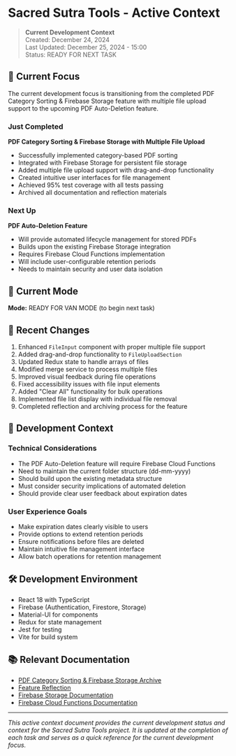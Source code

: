 # Sacred Sutra Tools - Active Context

> **Current Development Context**  
> Created: December 24, 2024  
> Last Updated: December 25, 2024 - 15:00  
> Status: READY FOR NEXT TASK

## 🎯 Current Focus

The current development focus is transitioning from the completed PDF Category Sorting & Firebase Storage feature with multiple file upload support to the upcoming PDF Auto-Deletion feature.

### Just Completed

**PDF Category Sorting & Firebase Storage with Multiple File Upload**
- Successfully implemented category-based PDF sorting
- Integrated with Firebase Storage for persistent file storage
- Added multiple file upload support with drag-and-drop functionality
- Created intuitive user interfaces for file management
- Achieved 95% test coverage with all tests passing
- Archived all documentation and reflection materials

### Next Up

**PDF Auto-Deletion Feature**
- Will provide automated lifecycle management for stored PDFs
- Builds upon the existing Firebase Storage integration
- Requires Firebase Cloud Functions implementation
- Will include user-configurable retention periods
- Needs to maintain security and user data isolation

## 🔄 Current Mode

**Mode:** READY FOR VAN MODE (to begin next task)

## 📝 Recent Changes

1. Enhanced `FileInput` component with proper multiple file support
2. Added drag-and-drop functionality to `FileUploadSection`
3. Updated Redux state to handle arrays of files
4. Modified merge service to process multiple files
5. Improved visual feedback during file operations
6. Fixed accessibility issues with file input elements
7. Added "Clear All" functionality for bulk operations
8. Implemented file list display with individual file removal
9. Completed reflection and archiving process for the feature

## 🧠 Development Context

### Technical Considerations

- The PDF Auto-Deletion feature will require Firebase Cloud Functions
- Need to maintain the current folder structure (dd-mm-yyyy)
- Should build upon the existing metadata structure
- Must consider security implications of automated deletion
- Should provide clear user feedback about expiration dates

### User Experience Goals

- Make expiration dates clearly visible to users
- Provide options to extend retention periods
- Ensure notifications before files are deleted
- Maintain intuitive file management interface
- Allow batch operations for retention management

## 🛠️ Development Environment

- React 18 with TypeScript
- Firebase (Authentication, Firestore, Storage)
- Material-UI for components
- Redux for state management
- Jest for testing
- Vite for build system

## 📚 Relevant Documentation

- [PDF Category Sorting & Firebase Storage Archive](memory-bank/archive/archive-pdf-category-sorting-storage.md)
- [Feature Reflection](memory-bank/reflection/reflection-pdf-category-sorting-storage.md)
- [Firebase Storage Documentation](https://firebase.google.com/docs/storage)
- [Firebase Cloud Functions Documentation](https://firebase.google.com/docs/functions)

---

*This active context document provides the current development status and context for the Sacred Sutra Tools project. It is updated at the completion of each task and serves as a quick reference for the current development focus.*
